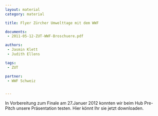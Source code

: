 ```yaml
---
layout: material
category: material

title: Flyer Zürcher Umwelttage mit dem WWF

documents:
 - 2011-05-12-ZUT-WWF-Broschuere.pdf

authors:
 - Jasmin Klett
 - Judith Ellens

tags:
 - ZUT

partner:
 - WWF Schweiz


---
```



In Vorbereitung zum Finale am 27.Januer 2012 konnten wir beim Hub Pre-Pitch unsere Präsentation testen. Hier könnt Ihr sie jetzt downloaden.
